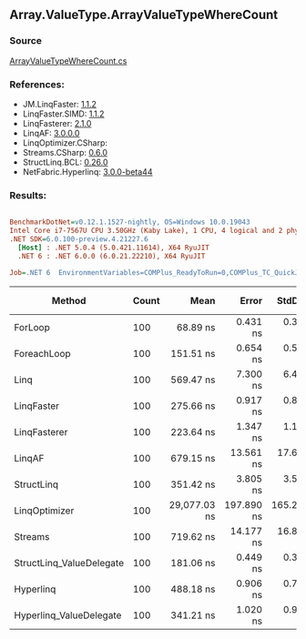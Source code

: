 ﻿## Array.ValueType.ArrayValueTypeWhereCount

### Source
[ArrayValueTypeWhereCount.cs](../LinqBenchmarks/Array/ValueType/ArrayValueTypeWhereCount.cs)

### References:
- JM.LinqFaster: [1.1.2](https://www.nuget.org/packages/JM.LinqFaster/1.1.2)
- LinqFaster.SIMD: [1.1.2](https://www.nuget.org/packages/LinqFaster.SIMD/1.0.3)
- LinqFasterer: [2.1.0](https://www.nuget.org/packages/LinqFasterer/2.1.0)
- LinqAF: [3.0.0.0](https://www.nuget.org/packages/LinqAF/3.0.0.0)
- LinqOptimizer.CSharp: [](https://www.nuget.org/packages/LinqOptimizer.CSharp/)
- Streams.CSharp: [0.6.0](https://www.nuget.org/packages/Streams.CSharp/0.6.0)
- StructLinq.BCL: [0.26.0](https://www.nuget.org/packages/StructLinq/0.26.0)
- NetFabric.Hyperlinq: [3.0.0-beta44](https://www.nuget.org/packages/NetFabric.Hyperlinq/3.0.0-beta44)

### Results:
``` ini

BenchmarkDotNet=v0.12.1.1527-nightly, OS=Windows 10.0.19043
Intel Core i7-7567U CPU 3.50GHz (Kaby Lake), 1 CPU, 4 logical and 2 physical cores
.NET SDK=6.0.100-preview.4.21227.6
  [Host] : .NET 5.0.4 (5.0.421.11614), X64 RyuJIT
  .NET 6 : .NET 6.0.0 (6.0.21.22210), X64 RyuJIT

Job=.NET 6  EnvironmentVariables=COMPlus_ReadyToRun=0,COMPlus_TC_QuickJitForLoops=1,COMPlus_TieredPGO=1  Runtime=.NET 6.0  

```
|                   Method | Count |         Mean |      Error |     StdDev |  Ratio | RatioSD |  Gen 0 | Gen 1 | Gen 2 | Allocated |
|------------------------- |------ |-------------:|-----------:|-----------:|-------:|--------:|-------:|------:|------:|----------:|
|                  ForLoop |   100 |     68.89 ns |   0.431 ns |   0.382 ns |   1.00 |    0.00 |      - |     - |     - |         - |
|              ForeachLoop |   100 |    151.51 ns |   0.654 ns |   0.579 ns |   2.20 |    0.01 |      - |     - |     - |         - |
|                     Linq |   100 |    569.47 ns |   7.300 ns |   6.472 ns |   8.27 |    0.12 | 0.0153 |     - |     - |      32 B |
|               LinqFaster |   100 |    275.66 ns |   0.917 ns |   0.813 ns |   4.00 |    0.02 |      - |     - |     - |         - |
|             LinqFasterer |   100 |    223.64 ns |   1.347 ns |   1.194 ns |   3.25 |    0.02 |      - |     - |     - |         - |
|                   LinqAF |   100 |    679.15 ns |  13.561 ns |  17.633 ns |   9.86 |    0.27 |      - |     - |     - |         - |
|               StructLinq |   100 |    351.42 ns |   3.805 ns |   3.559 ns |   5.10 |    0.07 | 0.0305 |     - |     - |      64 B |
|            LinqOptimizer |   100 | 29,077.03 ns | 197.890 ns | 165.247 ns | 422.38 |    3.24 | 9.1553 |     - |     - |  19,185 B |
|                  Streams |   100 |    719.62 ns |  14.177 ns |  16.877 ns |  10.42 |    0.27 | 0.1717 |     - |     - |     360 B |
| StructLinq_ValueDelegate |   100 |    181.06 ns |   0.449 ns |   0.375 ns |   2.63 |    0.02 |      - |     - |     - |         - |
|                Hyperlinq |   100 |    488.18 ns |   0.906 ns |   0.757 ns |   7.09 |    0.04 |      - |     - |     - |         - |
|  Hyperlinq_ValueDelegate |   100 |    341.21 ns |   1.020 ns |   0.954 ns |   4.95 |    0.04 |      - |     - |     - |         - |
